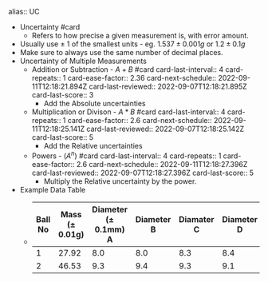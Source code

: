 alias:: UC

- Uncertainty #card
	- Refers to how precise a given measurement is, with error amount.
- Usually use ± 1 of the smallest units - eg. $1.537 ± 0.001g$ or $1.2 ± 0.1g$
- Make sure to always use the same number of decimal places.
- Uncertainty of Multiple Measurements
	- Addition or Subtraction - $A+B$ #card
	  card-last-interval:: 4
	  card-repeats:: 1
	  card-ease-factor:: 2.36
	  card-next-schedule:: 2022-09-11T12:18:21.894Z
	  card-last-reviewed:: 2022-09-07T12:18:21.895Z
	  card-last-score:: 3
		- Add the Absolute uncertainties
	- Multiplication or Divison - $A*B$ #card
	  card-last-interval:: 4
	  card-repeats:: 1
	  card-ease-factor:: 2.6
	  card-next-schedule:: 2022-09-11T12:18:25.141Z
	  card-last-reviewed:: 2022-09-07T12:18:25.142Z
	  card-last-score:: 5
		- Add the Relative uncertainties
	- Powers - ($A^n$) #card
	  card-last-interval:: 4
	  card-repeats:: 1
	  card-ease-factor:: 2.6
	  card-next-schedule:: 2022-09-11T12:18:27.396Z
	  card-last-reviewed:: 2022-09-07T12:18:27.396Z
	  card-last-score:: 5
		- Multiply the Relative uncertainty by the power.
- Example Data Table
	- |Ball No|Mass (± 0.01g)|Diameter (± 0.1mm) A|Diameter B|Diamater C|Diameter D|Diameter E|
	  |--|--|--|--|--|--|--|
	  |1|27.92|8.0|8.0|8.3|8.4|8.3|
	  |2|46.53|9.3|9.4|9.3|9.1|9.4|